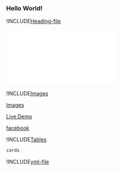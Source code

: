 <h3>Hello World!</h3>

!INCLUDE[Heading-file](/Heading.md)

![Font-styles](/FontStyles.md)

!INCLUDE[Images](/Images.md)

<a href="./Images.md">Images</a>

<a  href="https://solitairevue.firebaseapp.com">Live Demo</a>

[facebook](https://www.facebook.com)

!INCLUDE[Tables](/src/tables/table.md)

``` html
cards
```

!INCLUDE[yml-file](/src/text.yml)
